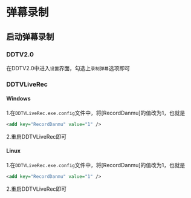 # 弹幕录制
## 启动弹幕录制
### DDTV2.0
在DDTV2.0中进入`设置`界面，勾选上`录制弹幕`选项即可

### DDTVLiveRec
#### Windows
1.在``DDTVLiveRec.exe.config``文件中，将[RecordDanmu]的值改为1，也就是
```xml
<add key="RecordDanmu" value="1" />
```
2.重启DDTVLiveRec即可

#### Linux
1.在``DDTVLiveRec.exe.config``文件中，将[RecordDanmu]的值改为1，也就是
```xml
<add key="RecordDanmu" value="1" />
```
2.重启DDTVLiveRec即可